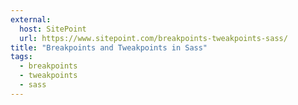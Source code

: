 ```yaml
---
external:
  host: SitePoint
  url: https://www.sitepoint.com/breakpoints-tweakpoints-sass/
title: "Breakpoints and Tweakpoints in Sass"
tags:
  - breakpoints
  - tweakpoints
  - sass
---
```

